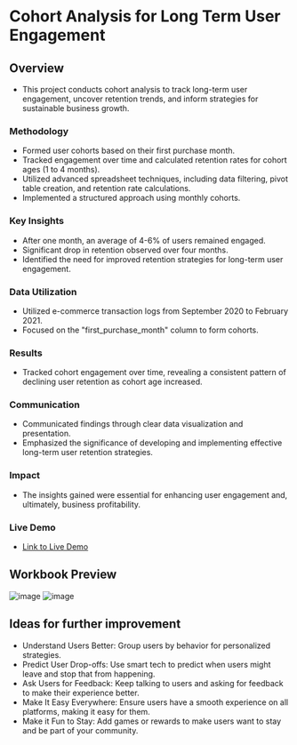# Cohort Analysis for Long Term User Engagement
## Overview
* This project conducts cohort analysis to track long-term user engagement, uncover retention trends, and inform strategies for sustainable business growth.
 ### Methodology
 * Formed user cohorts based on their first purchase month.
 * Tracked engagement over time and calculated retention rates for cohort ages (1 to 4 months).
 * Utilized advanced spreadsheet techniques, including data filtering, pivot table creation, and retention rate calculations.
 * Implemented a structured approach using monthly cohorts.
 ### Key Insights 
 * After one month, an average of 4-6% of users remained engaged.
 * Significant drop in retention observed over four months.
 * Identified the need for improved retention strategies for long-term user engagement.
### Data Utilization 
* Utilized e-commerce transaction logs from September 2020 to February 2021.
* Focused on the "first_purchase_month" column to form cohorts.
### Results
* Tracked cohort engagement over time, revealing a consistent pattern of declining user retention as cohort age increased.
### Communication 
* Communicated findings through clear data visualization and presentation.
* Emphasized the significance of developing and implementing effective long-term user retention strategies.
### Impact
* The insights gained were essential for enhancing user engagement and, ultimately, business profitability.
### Live Demo
* [Link to Live Demo](https://docs.google.com/spreadsheets/d/11l6QliqWnS_k9m3nViifC_97N_qI6KETlJBrF9sFDd0/edit?usp=sharing)
## Workbook Preview
   ![image](https://github.com/priyangkaroysingha/Data-Projects-TripleTen/assets/133033148/3b77c714-bb62-4ec3-877b-002e3c9c6aff)
   ![image](https://github.com/priyangkaroysingha/Data-Projects-TripleTen/assets/133033148/ce282cca-986f-40a0-8c29-3bdd560842a9)
## Ideas for further improvement
* Understand Users Better: Group users by behavior for personalized strategies.
* Predict User Drop-offs: Use smart tech to predict when users might leave and stop that from happening.
* Ask Users for Feedback: Keep talking to users and asking for feedback to make their experience better.
* Make It Easy Everywhere: Ensure users have a smooth experience on all platforms, making it easy for them.
* Make it Fun to Stay: Add games or rewards to make users want to stay and be part of your community.
   


